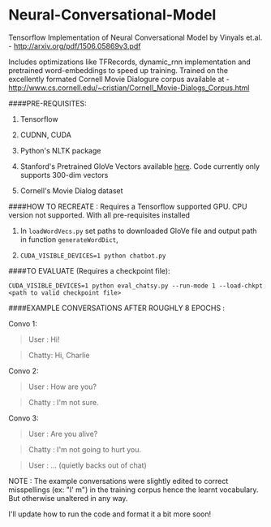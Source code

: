 # Neural-Conversational-Model
Tensorflow Implementation of Neural Conversational Model by Vinyals et.al. - http://arxiv.org/pdf/1506.05869v3.pdf

Includes optimizations like TFRecords, dynamic_rnn implementation and pretrained word-embeddings to speed up training. Trained on the excellently formated Cornell Movie Dialogure corpus available at - http://www.cs.cornell.edu/~cristian/Cornell_Movie-Dialogs_Corpus.html

####PRE-REQUISITES:
1. Tensorflow

1. CUDNN, CUDA 

1. Python's NLTK package

1. Stanford's Pretrained GloVe Vectors available [here](http://nlp.stanford.edu/projects/glove/). Code currently only supports 300-dim vectors

1. Cornell's Movie Dialog dataset


####HOW TO RECREATE :
Requires a Tensorflow supported GPU. CPU version not supported. With all pre-requisites installed

1.  In `loadWordVecs.py` set paths to downloaded GloVe file and output path in function `generateWordDict`, 

1. `CUDA_VISIBLE_DEVICES=1 python chatbot.py`

####TO EVALUATE (Requires a checkpoint file): 

`CUDA_VISIBLE_DEVICES=1 python eval_chatsy.py --run-mode 1 --load-chkpt <path to valid checkpoint file>`

####EXAMPLE CONVERSATIONS AFTER ROUGHLY 8 EPOCHS : 

Convo 1:
>User : Hi!

>Chatty: Hi, Charlie

Convo 2:
>User : How are you?

>Chatty : I'm not sure.

Convo 3:
>User : Are you alive?

>Chatty : I'm not going to hurt you.

>User : ...  (quietly backs out of chat)

NOTE : The example conversations were slightly edited to correct misspellings (ex: "I' m") in the training corpus hence the learnt vocabulary. But otherwise unaltered in any way.

I'll update how to run the code and format it a bit more soon!

